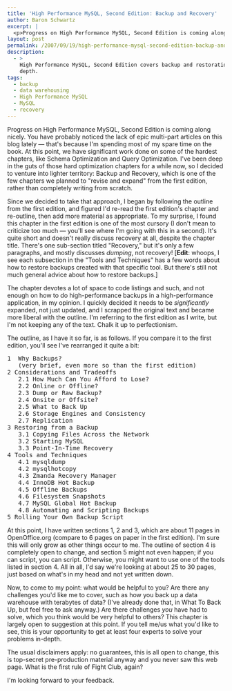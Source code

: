```yaml
---
title: 'High Performance MySQL, Second Edition: Backup and Recovery'
author: Baron Schwartz
excerpt: |
  <p>Progress on High Performance MySQL, Second Edition is coming along nicely.  You have probably noticed the lack of epic multi-part articles on this blog lately -- that's because I'm spending most of my spare time on the book.  At this point, we have significant work done on some of the hardest chapters, like Schema Optimization and Query Optimization.  I've been deep in the guts of those hard optimization chapters for a while now, so I decided to venture into lighter territory: Backup and Recovery, which is one of the few chapters we planned to "revise and expand" from the first edition, rather than completely writing from scratch.  I'd love to hear your thoughts and wishes -- click through to the full article for more details on the chapter and how it's shaping up.</p>
layout: post
permalink: /2007/09/19/high-performance-mysql-second-edition-backup-and-recovery/
description:
  - >
    High Performance MySQL, Second Edition covers backup and restoration in greater
    depth.
tags:
  - backup
  - data warehousing
  - High Performance MySQL
  - MySQL
  - recovery
---
```

Progress on High Performance MySQL, Second Edition is coming along nicely. You have probably noticed the lack of epic multi-part articles on this blog lately &#8212; that's because I'm spending most of my spare time on the book. At this point, we have significant work done on some of the hardest chapters, like Schema Optimization and Query Optimization. I've been deep in the guts of those hard optimization chapters for a while now, so I decided to venture into lighter territory: Backup and Recovery, which is one of the few chapters we planned to "revise and expand" from the first edition, rather than completely writing from scratch.

Since we decided to take that approach, I began by following the outline from the first edition, and figured I'd re-read the first edition's chapter and re-outline, then add more material as appropriate. To my surprise, I found this chapter in the first edition is one of the most cursory (I don't mean to criticize too much &#8212; you'll see where I'm going with this in a second). It's quite short and doesn't really discuss recovery at all, despite the chapter title. There's one sub-section titled "Recovery," but it's only a few paragraphs, and mostly discusses *dumping*, not recovery! [**Edit**: whoops, I see each subsection in the "Tools and Techniques" has a few words about how to restore backups created with that specific tool. But there's still not much general advice about how to restore backups.]

The chapter devotes a lot of space to code listings and such, and not enough on how to do high-performance backups in a high-performance application, in my opinion. I quickly decided it needs to be *significantly* expanded, not just updated, and I scrapped the original text and became more liberal with the outline. I'm referring to the first edition as I write, but I'm not keeping any of the text. Chalk it up to perfectionism.

The outline, as I have it so far, is as follows. If you compare it to the first edition, you'll see I've rearranged it quite a bit:

<pre>1  Why Backups?
   (very brief, even more so than the first edition)
2 Considerations and Tradeoffs
   2.1 How Much Can You Afford to Lose?
   2.2 Online or Offline?
   2.3 Dump or Raw Backup?
   2.4 Onsite or Offsite?
   2.5 What to Back Up
   2.6 Storage Engines and Consistency
   2.7 Replication
3 Restoring from a Backup
   3.1 Copying Files Across the Network
   3.2 Starting MySQL
   3.3 Point-In-Time Recovery
4 Tools and Techniques
   4.1 mysqldump
   4.2 mysqlhotcopy
   4.3 Zmanda Recovery Manager
   4.4 InnoDB Hot Backup
   4.5 Offline Backups
   4.6 Filesystem Snapshots
   4.7 MySQL Global Hot Backup
   4.8 Automating and Scripting Backups
5 Rolling Your Own Backup Script</pre>

At this point, I have written sections 1, 2 and 3, which are about 11 pages in OpenOffice.org (compare to 6 pages on paper in the first edition). I'm sure this will only grow as other things occur to me. The outline of section 4 is completely open to change, and section 5 might not even happen; if you can script, you can script. Otherwise, you might want to use one of the tools listed in section 4. All in all, I'd say we're looking at about 25 to 30 pages, just based on what's in my head and not yet written down.

Now, to come to my point: what would be helpful to you? Are there any challenges you'd like me to cover, such as how you back up a data warehouse with terabytes of data? (I've already done that, in What To Back Up, but feel free to ask anyway.) Are there challenges *you* have had to solve, which you think would be very helpful to others? This chapter is largely open to suggestion at this point. If you tell me/us what you'd like to see, this is your opportunity to get at least four experts to solve your problems in-depth.

The usual disclaimers apply: no guarantees, this is all open to change, this is top-secret pre-production material anyway and you never saw this web page. What is the first rule of Fight Club, again?

I'm looking forward to your feedback.
